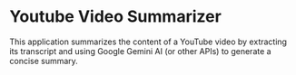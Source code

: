# Youtube Video Summarizer

This application summarizes the content of a YouTube video by extracting its transcript and using Google Gemini AI (or other APIs) to generate a concise summary.
